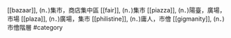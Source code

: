 [[bazaar]], (n．)集市，商店集中區 
[[fair]], (n．)集市 
[[piazza]], (n．)陽臺，廣場，市場 
[[plaza]], (n．)廣場，集市 
[[philistine]], (n．)庸人，市儈 
[[gigmanity]], (n．)市儈階層 
#category
